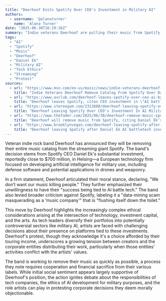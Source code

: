 ```yaml
---
title: "Deerhoof Exits Spotify Over CEO's Investment in Military AI"
authors:
  - username: '@alanaturner'
    name: 'Alana Turner'
date: "2025-06-30T16:29:36Z"
summary: "Indie veterans Deerhoof are pulling their music from Spotify, citing CEO Daniel Ek's significant investment in a company developing AI for military applications. The band states, \"We don’t want our music killing people.\""
tags:
  - "AI"
  - "Spotify"
  - "Music"
  - "Deerhoof"
  - "Daniel Ek"
  - "Military AI"
  - "Tech Ethics"
  - "Streaming"
  - "Protest"
sources:
  - url: "https://www.msn.com/en-us/music/news/indie-veterans-deerhoof-remove-catalog-from-spotify-over-daniel-eks-investment-in-ai-company-creating-military-tech/ar-AA1HHuvE"
    title: "Indie Veterans Deerhoof Remove Catalog From Spotify Over Daniel Ek's Investment in AI Company Creating Military Tech"
  - url: "https://www.avclub.com/deerhoof-leaves-spotify-over-ceo-ai-battle-tech"
    title: "Deerhoof leaves Spotify, cites CEO investment in \"AI battle tech\""
  - url: "https://www.stereogum.com/2313608/deerhoof-leaving-spotify-over-ceos-investment-in-ai-military-startup/news/"
    title: "Deerhoof Leaving Spotify Over CEO's Investment In AI Military Startup"
  - url: "https://www.thefader.com/2025/06/30/deerhoof-remove-music-spotify"
    title: "Deerhoof will remove music from Spotify, citing Daniel Ek’s A.I. investments"
  - url: "https://www.brooklynvegan.com/deerhoof-leaving-spotify-after-daniel-ek-ai-battletech-investment-we-dont-want-our-music-killing-people/"
    title: "Deerhoof leaving Spotify after Daniel Ek AI battletech investment: \"We don't want our music killing people\""
---
```


Veteran indie rock band Deerhoof has announced they will be removing their entire music catalog from the streaming giant Spotify. The band's decision stems from Spotify CEO Daniel Ek's substantial investment, reportedly close to $700 million, in Helsing—a European technology firm focused on developing artificial intelligence for military use, including defense software and potential applications in drones and weaponry.

In a firm statement, Deerhoof articulated their moral stance, declaring, "We don’t want our music killing people." They further emphasized their unwillingness to have their "success being tied to AI battle tech." The band also levied broader criticism against Spotify, labeling it a "data-mining scam masquerading as a ‘music company’" that is "flushing itself down the toilet."

This move by Deerhoof highlights the increasingly complex ethical considerations arising at the intersection of technology, investment capital, and the arts. As tech leaders diversify their portfolios into potentially controversial sectors like military AI, artists are faced with challenging decisions about their presence on platforms tied to these investments. Deerhoof's protest, though they acknowledge it's a choice afforded by their touring income, underscores a growing tension between creators and the corporate entities distributing their work, particularly when those entities' activities conflict with the artists' values.

The band is working to remove their music as quickly as possible, a process they note requires cooperation and financial sacrifice from their various labels. While initial social sentiment appears largely supportive of Deerhoof's position, the action ignites debate about the responsibilities of tech companies, the ethics of AI development for military purposes, and the role artists can play in protesting corporate decisions they deem morally objectionable.

